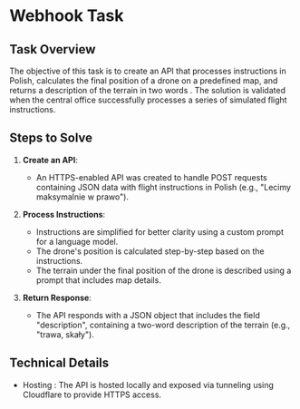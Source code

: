 # Webhook Task

## Task Overview
The objective of this task is to create an API that processes instructions in Polish, calculates the final position of a drone on a predefined map, and returns a description of the terrain in two words . The solution is validated when the central office successfully processes a series of simulated flight instructions.

## Steps to Solve
1. **Create an API**:
    - An HTTPS-enabled API was created to handle POST requests containing JSON data with flight instructions in Polish (e.g., "Lecimy maksymalnie w prawo").

2. **Process Instructions**:
   - Instructions are simplified for better clarity using a custom prompt for a language model.
   - The drone's position is calculated step-by-step based on the instructions.
   - The terrain under the final position of the drone is described using a prompt that includes map details.
   
3. **Return Response**:
   - The API responds with a JSON object that includes the field "description", containing a two-word description of the terrain (e.g., "trawa, skały").

## Technical Details
   - Hosting : The API is hosted locally and exposed via tunneling using Cloudflare to provide HTTPS access.
